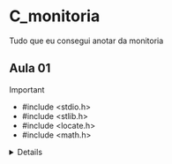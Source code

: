# C_monitoria

 Tudo que eu consegui anotar da monitoria 

## Aula 01 
 >[!IMPORTANT]
>- #include <stdio.h>
>- #include <stlib.h>
>- #include <locate.h>
>- #include <math.h>

<details>
<sumarry>Barras</sumarry>
<\details>
